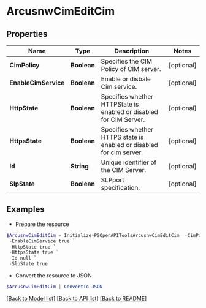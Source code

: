 # ArcusnwCimEditCim
## Properties

Name | Type | Description | Notes
------------ | ------------- | ------------- | -------------
**CimPolicy** | **Boolean** | Specifies the CIM Policy of CIM server. | [optional] 
**EnableCimService** | **Boolean** | Enable or disbale Cim service. | [optional] 
**HttpState** | **Boolean** | Specifies whether HTTPState is enabled or disabled for CIM Server. | [optional] 
**HttpsState** | **Boolean** | Specifies whether HTTPS state is enabled or disabled for cim server. | [optional] 
**Id** | **String** | Unique identifier of the CIM Server. | [optional] 
**SlpState** | **Boolean** | SLPport specification. | [optional] 

## Examples

- Prepare the resource
```powershell
$ArcusnwCimEditCim = Initialize-PSOpenAPIToolsArcusnwCimEditCim  -CimPolicy true `
 -EnableCimService true `
 -HttpState true `
 -HttpsState true `
 -Id null `
 -SlpState true
```

- Convert the resource to JSON
```powershell
$ArcusnwCimEditCim | ConvertTo-JSON
```

[[Back to Model list]](../README.md#documentation-for-models) [[Back to API list]](../README.md#documentation-for-api-endpoints) [[Back to README]](../README.md)

